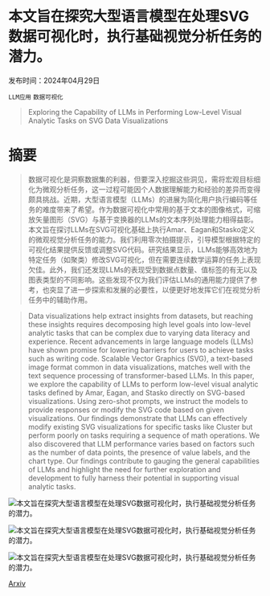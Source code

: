 # 本文旨在探究大型语言模型在处理SVG数据可视化时，执行基础视觉分析任务的潜力。

发布时间：2024年04月29日

`LLM应用` `数据可视化`

> Exploring the Capability of LLMs in Performing Low-Level Visual Analytic Tasks on SVG Data Visualizations

# 摘要

> 数据可视化是洞察数据集的利器，但要深入挖掘这些洞见，需将宏观目标细化为微观分析任务，这一过程可能因个人数据理解能力和经验的差异而变得颇具挑战。近期，大型语言模型（LLMs）的进展为简化用户执行编码等任务的难度带来了希望。作为数据可视化中常用的基于文本的图像格式，可缩放矢量图形（SVG）与基于变换器的LLMs的文本序列处理能力相得益彰。本文旨在探讨LLMs在SVG可视化基础上执行Amar、Eagan和Stasko定义的微观视觉分析任务的能力。我们利用零次拍摄提示，引导模型根据特定的可视化结果提供反馈或调整SVG代码。研究结果显示，LLMs能够高效地为特定任务（如聚类）修改SVG可视化，但在需要连续数学运算的任务上表现欠佳。此外，我们还发现LLMs的表现受到数据点数量、值标签的有无以及图表类型的不同影响。这些发现不仅为我们评估LLMs的通用能力提供了参考，也突显了进一步探索和发展的必要性，以便更好地发挥它们在视觉分析任务中的辅助作用。

> Data visualizations help extract insights from datasets, but reaching these insights requires decomposing high level goals into low-level analytic tasks that can be complex due to varying data literacy and experience. Recent advancements in large language models (LLMs) have shown promise for lowering barriers for users to achieve tasks such as writing code. Scalable Vector Graphics (SVG), a text-based image format common in data visualizations, matches well with the text sequence processing of transformer-based LLMs. In this paper, we explore the capability of LLMs to perform low-level visual analytic tasks defined by Amar, Eagan, and Stasko directly on SVG-based visualizations. Using zero-shot prompts, we instruct the models to provide responses or modify the SVG code based on given visualizations. Our findings demonstrate that LLMs can effectively modify existing SVG visualizations for specific tasks like Cluster but perform poorly on tasks requiring a sequence of math operations. We also discovered that LLM performance varies based on factors such as the number of data points, the presence of value labels, and the chart type. Our findings contribute to gauging the general capabilities of LLMs and highlight the need for further exploration and development to fully harness their potential in supporting visual analytic tasks.

![本文旨在探究大型语言模型在处理SVG数据可视化时，执行基础视觉分析任务的潜力。](../../..//opt/data/Projects/HuggingArxiv/paper_images/2404.19097/teasor.png)

![本文旨在探究大型语言模型在处理SVG数据可视化时，执行基础视觉分析任务的潜力。](../../..//opt/data/Projects/HuggingArxiv/paper_images/2404.19097/prompt.png)

![本文旨在探究大型语言模型在处理SVG数据可视化时，执行基础视觉分析任务的潜力。](../../..//opt/data/Projects/HuggingArxiv/paper_images/2404.19097/retrieval.png)

[Arxiv](https://arxiv.org/abs/2404.19097)